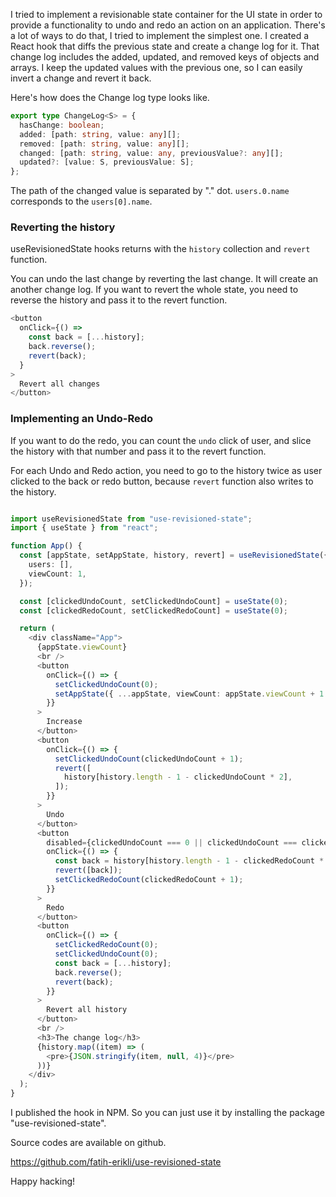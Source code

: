 I tried to implement a revisionable state container for the UI state
in order to provide a functionality to undo and redo an action on an application.
There's a lot of ways to do that, I tried to implement the simplest one.
I created a React hook that diffs the previous state and create a change log for it.
That change log includes the added, updated, and removed keys of objects and arrays. I keep 
the updated values with the previous one, so I can easily invert a change and revert it back. 

Here's how does the Change log type looks like.

```typescript
export type ChangeLog<S> = {
  hasChange: boolean;
  added: [path: string, value: any][];
  removed: [path: string, value: any][];
  changed: [path: string, value: any, previousValue?: any][];
  updated?: [value: S, previousValue: S];
};
```

The path of the changed value is separated by "." dot. `users.0.name` corresponds
to the `users[0].name`.

### Reverting the history

useRevisionedState hooks returns with the `history` collection and `revert` function.

You can undo the last change by reverting the last change. It will create
an another change log. If you want to revert the whole state, you need to reverse the history and pass
it to the revert function.

```typescript
<button
  onClick={() =>
    const back = [...history];
    back.reverse();
    revert(back);
  }
>
  Revert all changes
</button>
```

### Implementing an Undo-Redo

If you want to do the redo, you can count the `undo` click of user,
and slice the history with that number and pass it to the revert function.

For each Undo and Redo action, you need to go to the history twice as 
user clicked to the back or redo button, because `revert` function
also writes to the history.

```typescript

import useRevisionedState from "use-revisioned-state";
import { useState } from "react";

function App() {
  const [appState, setAppState, history, revert] = useRevisionedState({
    users: [],
    viewCount: 1,
  });

  const [clickedUndoCount, setClickedUndoCount] = useState(0);
  const [clickedRedoCount, setClickedRedoCount] = useState(0);

  return (
    <div className="App">
      {appState.viewCount}
      <br />
      <button
        onClick={() => {
          setClickedUndoCount(0);
          setAppState({ ...appState, viewCount: appState.viewCount + 1 });
        }}
      >
        Increase
      </button>
      <button
        onClick={() => {
          setClickedUndoCount(clickedUndoCount + 1);
          revert([
            history[history.length - 1 - clickedUndoCount * 2],
          ]);
        }}
      >
        Undo
      </button>
      <button
        disabled={clickedUndoCount === 0 || clickedUndoCount === clickedRedoCount}
        onClick={() => {
          const back = history[history.length - 1 - clickedRedoCount * 2];
          revert([back]);
          setClickedRedoCount(clickedRedoCount + 1);
        }}
      >
        Redo
      </button>
      <button
        onClick={() => {
          setClickedRedoCount(0);
          setClickedUndoCount(0);
          const back = [...history];
          back.reverse();
          revert(back);
        }}
      >
        Revert all history
      </button>
      <br />
      <h3>The change log</h3>
      {history.map((item) => (
        <pre>{JSON.stringify(item, null, 4)}</pre>
      ))}
    </div>
  );
}
```

I published the hook in NPM. So you can just use it by installing the package "use-revisioned-state".

Source codes are available on github.

<a href="https://github.com/fatih-erikli/use-revisioned-state">https://github.com/fatih-erikli/use-revisioned-state</a>

Happy hacking!
